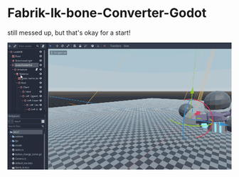 # Fabrik-Ik-bone-Converter-Godot

still messed up, but that's okay for a start!

![Alt text](anima.gif?raw=true "pic")
